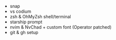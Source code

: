 - snap
- vs codium
- zsh & OhMyZsh shell/terminal
- starship prompt
- nvim & NvChad + custom font (Operator patched)
- git & gh setup